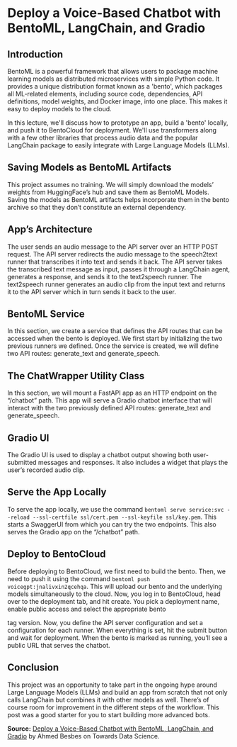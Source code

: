 # Deploy a Voice-Based Chatbot with BentoML, LangChain, and Gradio

## Introduction

BentoML is a powerful framework that allows users to package machine learning models as distributed microservices with simple Python code. It provides a unique distribution format known as a 'bento', which packages all ML-related elements, including source code, dependencies, API definitions, model weights, and Docker image, into one place. This makes it easy to deploy models to the cloud.

In this lecture, we'll discuss how to prototype an app, build a 'bento' locally, and push it to BentoCloud for deployment. We'll use transformers along with a few other libraries that process audio data and the popular LangChain package to easily integrate with Large Language Models (LLMs).

## Saving Models as BentoML Artifacts

This project assumes no training. We will simply download the models’ weights from HuggingFace’s hub and save them as BentoML Models. Saving the models as BentoML artifacts helps incorporate them in the bento archive so that they don’t constitute an external dependency.

## App’s Architecture

The user sends an audio message to the API server over an HTTP POST request. The API server redirects the audio message to the speech2text runner that transcribes it into text and sends it back. The API server takes the transcribed text message as input, passes it through a LangChain agent, generates a response, and sends it to the text2speech runner. The text2speech runner generates an audio clip from the input text and returns it to the API server which in turn sends it back to the user.

## BentoML Service

In this section, we create a service that defines the API routes that can be accessed when the bento is deployed. We first start by initializing the two previous runners we defined. Once the service is created, we will define two API routes: generate_text and generate_speech.

## The ChatWrapper Utility Class

In this section, we will mount a FastAPI app as an HTTP endpoint on the “/chatbot” path. This app will serve a Gradio chatbot interface that will interact with the two previously defined API routes: generate_text and generate_speech.

## Gradio UI

The Gradio UI is used to display a chatbot output showing both user-submitted messages and responses. It also includes a widget that plays the user’s recorded audio clip.

## Serve the App Locally

To serve the app locally, we use the command `bentoml serve service:svc --reload --ssl-certfile ssl/cert.pem --ssl-keyfile ssl/key.pem`. This starts a SwaggerUI from which you can try the two endpoints. This also serves the Gradio app on the “/chatbot” path.

## Deploy to BentoCloud

Before deploying to BentoCloud, we first need to build the bento. Then, we need to push it using the command `bentoml push voicegpt:jnalivxin2qcehqa`. This will upload our bento and the underlying models simultaneously to the cloud. Now, you log in to BentoCloud, head over to the deployment tab, and hit create. You pick a deployment name, enable public access and select the appropriate bento

tag version. Now, you define the API server configuration and set a configuration for each runner. When everything is set, hit the submit button and wait for deployment. When the bento is marked as running, you’ll see a public URL that serves the chatbot.

## Conclusion

This project was an opportunity to take part in the ongoing hype around Large Language Models (LLMs) and build an app from scratch that not only calls LangChain but combines it with other models as well. There’s of course room for improvement in the different steps of the workflow. This post was a good starter for you to start building more advanced bots.

**Source:** [Deploy a Voice-Based Chatbot with BentoML, LangChain, and Gradio](https://towardsdatascience.com/deploy-a-voice-based-chatbot-with-bentoml-langchain-and-gradio-7f25af3e45df) by Ahmed Besbes on Towards Data Science.

